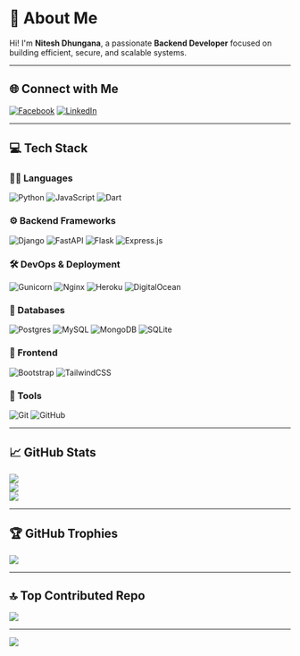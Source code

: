 # 💫 About Me
Hi! I'm **Nitesh Dhungana**, a passionate **Backend Developer** focused on building efficient, secure, and scalable systems.

---

## 🌐 Connect with Me
[![Facebook](https://img.shields.io/badge/Facebook-%231877F2.svg?style=for-the-badge&logo=facebook&logoColor=white)](https://facebook.com/dhungananitesh)
[![LinkedIn](https://img.shields.io/badge/LinkedIn-%230077B5.svg?style=for-the-badge&logo=linkedin&logoColor=white)](https://linkedin.com/in/dhnitesh)

---

## 💻 Tech Stack

### 👨‍💻 Languages
![Python](https://img.shields.io/badge/Python-3670A0?style=for-the-badge&logo=python&logoColor=ffdd54)
![JavaScript](https://img.shields.io/badge/JavaScript-%23323330.svg?style=for-the-badge&logo=javascript&logoColor=%23F7DF1E)
![Dart](https://img.shields.io/badge/Dart-%230175C2.svg?style=for-the-badge&logo=dart&logoColor=white)

### ⚙️ Backend Frameworks
![Django](https://img.shields.io/badge/Django-%23092E20.svg?style=for-the-badge&logo=django&logoColor=white)
![FastAPI](https://img.shields.io/badge/FastAPI-005571?style=for-the-badge&logo=fastapi)
![Flask](https://img.shields.io/badge/Flask-%23000.svg?style=for-the-badge&logo=flask&logoColor=white)
![Express.js](https://img.shields.io/badge/Express.js-%23404d59.svg?style=for-the-badge&logo=express&logoColor=%2361DAFB)

### 🛠️ DevOps & Deployment
![Gunicorn](https://img.shields.io/badge/Gunicorn-%298729.svg?style=for-the-badge&logo=gunicorn&logoColor=white)
![Nginx](https://img.shields.io/badge/Nginx-%23009639.svg?style=for-the-badge&logo=nginx&logoColor=white)
![Heroku](https://img.shields.io/badge/Heroku-%23430098.svg?style=for-the-badge&logo=heroku&logoColor=white)
![DigitalOcean](https://img.shields.io/badge/DigitalOcean-%230167ff.svg?style=for-the-badge&logo=digitalOcean&logoColor=white)

### 💾 Databases
![Postgres](https://img.shields.io/badge/PostgreSQL-%23316192.svg?style=for-the-badge&logo=postgresql&logoColor=white)
![MySQL](https://img.shields.io/badge/MySQL-4479A1.svg?style=for-the-badge&logo=mysql&logoColor=white)
![MongoDB](https://img.shields.io/badge/MongoDB-%234ea94b.svg?style=for-the-badge&logo=mongodb&logoColor=white)
![SQLite](https://img.shields.io/badge/SQLite-%2307405e.svg?style=for-the-badge&logo=sqlite&logoColor=white)

### 🎨 Frontend
![Bootstrap](https://img.shields.io/badge/Bootstrap-%238511FA.svg?style=for-the-badge&logo=bootstrap&logoColor=white)
![TailwindCSS](https://img.shields.io/badge/TailwindCSS-%2338B2AC.svg?style=for-the-badge&logo=tailwind-css&logoColor=white)

### 🔧 Tools
![Git](https://img.shields.io/badge/Git-%23F05033.svg?style=for-the-badge&logo=git&logoColor=white)
![GitHub](https://img.shields.io/badge/GitHub-%23121011.svg?style=for-the-badge&logo=github&logoColor=white)

---

## 📈 GitHub Stats
![](https://github-readme-stats.vercel.app/api?username=dhnitesh&theme=dark&hide_border=false&include_all_commits=false&count_private=false)  
![](https://github-readme-streak-stats.herokuapp.com/?user=dhnitesh&theme=dark&hide_border=false)  
![](https://github-readme-stats.vercel.app/api/top-langs/?username=dhnitesh&theme=dark&hide_border=false&layout=compact)

---

## 🏆 GitHub Trophies
![](https://github-profile-trophy.vercel.app/?username=dhnitesh&theme=radical&no-frame=false&no-bg=true&margin-w=4)

---

## 🔝 Top Contributed Repo
![](https://github-contributor-stats.vercel.app/api?username=dhnitesh&limit=5&theme=dark&combine_all_yearly_contributions=true)

---

[![](https://visitcount.itsvg.in/api?id=dhnitesh&icon=0&color=0)](https://visitcount.itsvg.in)
